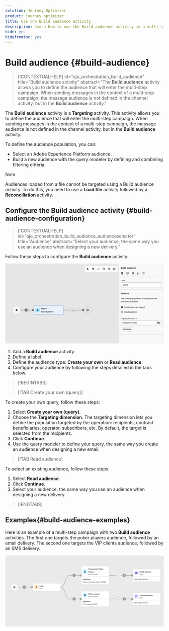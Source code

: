 ```yaml
---
solution: Journey Optimizer
product: journey optimizer
title: Use the Build audience activity
description: Learn how to use the Build audience activity in a multi-step campaign
hide: yes
hidefromtoc: yes
---
```

# Build audience {#build-audience}

>[!CONTEXTUALHELP]
>id="ajo_orchestration_build_audience"
>title="Build audience activity"
>abstract="The **Build audience** activity allows you to define the audience that will enter the multi-step campaign. When sending messages in the context of a multi-step campaign, the message audience is not defined in the channel activity, but in the **Build audience** activity."

The **Build audience** activity is a **Targeting** activity. This activity allows you to define the audience that will enter the multi-step campaign. When sending messages in the context of a multi-step campaign, the message audience is not defined in the channel activity, but in the **Build audience** activity.

To define the audience population, you can:

* Select an Adobe Experience Platform audience. 
* Build a new audience with the query modeler by defining and combining filtering criteria.

>[!NOTE]
>
>Audiences loaded from a file cannot be targeted using a Build audience activity. To do this, you need to use a **Load file** activity followed by a **Reconciliation** activity.

<!--
The **Build audience** activity can be placed at the beginning of the workflow or after any other activity. Any activity can be placed after the **Build audience**.
-->

## Configure the Build audience activity {#build-audience-configuration}

>[!CONTEXTUALHELP]
>id="ajo_orchestration_build_audience_audienceselector"
>title="Audience"
>abstract="Select your audience, the same way you use an audience when designing a new delivery."

Follow these steps to configure the **Build audience** activity:

![](../assets/workflow-audience.png)

1. Add a **Build audience** activity. 
1. Define a label.
1. Define the audience type: **Create your own** or **Read audience**. 
1. Configure your audience by following the steps detailed in the tabs below.

>[!BEGINTABS]

>[!TAB Create your own (query)]

To create your own query, follow these steps:

1. Select **Create your own (query)**.
1. Choose the **Targeting dimension**. The targeting dimension lets you define the population targeted by the operation: recipients, contract beneficiaries, operator, subscribers, etc. By default, the target is selected from the recipients.
1. Click **Continue**.
1. Use the query modeler to define your query, the same way you create an audience when designing a new email. 

>[!TAB Read audience]

To select an existing audience, follow these steps:

1. Select **Read audience**.
1. Click **Continue**.
1. Select your audience, the same way you use an audience when designing a new delivery.

>[!ENDTABS]

## Examples{#build-audience-examples}

Here is an example of a multi-step campaign with two **Build audience** activities. The first one targets the poker players audience, followed by an email delivery. The second one targets the VIP clients audience, followed by an SMS delivery.

![](../assets/workflow-audience-example.png)
